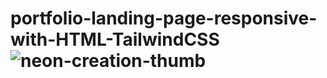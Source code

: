 # portfolio-landing-page-responsive-with-HTML-TailwindCSS![neon-creation-thumb](https://user-images.githubusercontent.com/57999016/111122222-bc411280-8593-11eb-9fc0-c844369b458c.png)
